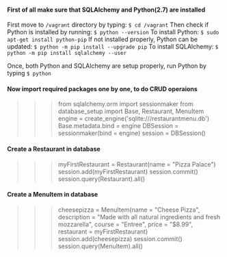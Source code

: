 #### First of all make sure that SQLAlchemy and Python(2.7) are installed
First move to `/vagrant` directory by typing: `$ cd /vagrant`
Then check if Python is installed by running: `$ python --version`
To install Python: `$ sudo apt-get install python-pip`
If not installed properly, Python can be updated: `$ python -m pip install --upgrade pip`
To install SQLAlchemy: `$ python -m pip install sqlalchemy --user`

Once, both Python and SQLAlchemy are setup properly, run Python by typing `$ python`
#### Now import required packages one by one, to do CRUD operaions

>>> from sqlalchemy.orm import sessionmaker
>>> from database_setup import Base, Restaurant, MenuItem
>>> engine = create_engine('sqlite:///restaurantmenu.db')
>>> Base.metadata.bind = engine
>>> DBSession = sessionmaker(bind = engine)
>>> session = DBSession()

#### Create a Restaurant in database

>>> myFirstRestaurant = Restaurant(name = "Pizza Palace")
>>> session.add(myFirstRestaurant)
>>> session.commit()
>>> session.query(Restaurant).all()

#### Create a MenuItem in database

>>> cheesepizza = MenuItem(name = "Cheese Pizza", description = "Made with all natural ingredients and fresh mozzarella", course = "Entree", price = "$8.99", restaurant = myFirstRestaurant)
>>> session.add(cheesepizza)
>>> session.commit()
>>> session.query(MenuItem).all()
